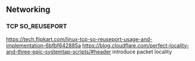 ## Networking

### TCP SO_REUSEPORT
https://tech.flipkart.com/linux-tcp-so-reuseport-usage-and-implementation-6bfbf642885a
https://blog.cloudflare.com/perfect-locality-and-three-epic-systemtap-scripts/#header introduce packet locality
